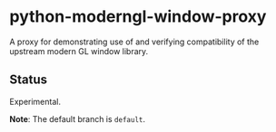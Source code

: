 # python-moderngl-window-proxy

A proxy for demonstrating use of and verifying compatibility of the upstream modern GL window library.

## Status

Experimental.

**Note**: The default branch is `default`.
